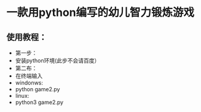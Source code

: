# 一款用python编写的幼儿智力锻炼游戏
## 使用教程：
- 第一步：
- 安装python环境(此步不会请百度）
- 第二布：
- 在终端输入
- windonws: 
- python game2.py
- linux: 
- python3 game2.py
